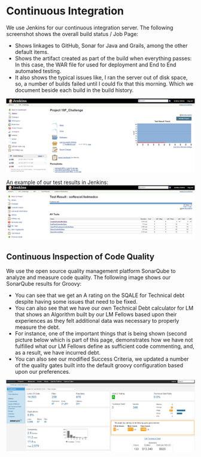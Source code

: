 # Continuous Integration

We use Jenkins for our continuous integration server. The following screenshot shows the overall build status / Job Page:
* Shows linkages to GitHub, Sonar for Java and Grails, among the other default items.
* Shows the artifact created as part of the build when everything passes:  In this case, the WAR file for used for deployment and End to End automated testing.
* It also shows the typical issues like, I ran the server out of disk space, so, a number of builds failed until I could fix that this morning.  Which we document beside each build in the build history.  

![alt text](jenkins1.png "Jenkins")

An example of our test results in Jenkins:
![alt text](jenkins2.png "Jenkins")

## Continuous Inspection of Code Quality

We use the open source quality management platform SonarQube to analyze and measure code quality. The following image shows our SonarQube results for Groovy:
* You can see that we get an A rating on the SQALE for Technical debt despite having some issues that need to be fixed.  
* You can also see that we have our own Technical Debt calculator for LM that shows an Algorithm built by our LM Fellows based upon their experiences as they felt additional data was necessary to properly measure the debt.
* For instance, one of the important things that is being shown (second picture below which is part of this page, demonstrates how we have not fulfilled what our LM Fellows define as sufficient code commenting, and, as a result, we have incurred debt.
* You can also see our modified Success Criteria, we updated a number of the quality gates built into the default groovy configuration based upon our preferences.

![alt text](sonarqube.png "SonarQube")